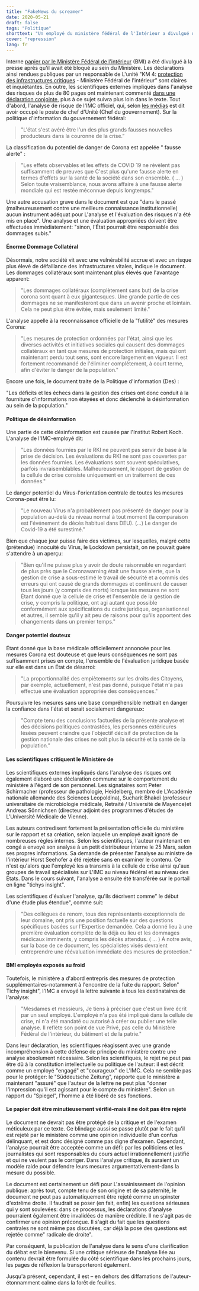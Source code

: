 ```yaml
---
title: "FakeNews du screamer"
date: 2020-05-21
draft: false
tags: "Politique"
shorttext: "Un employé du ministère fédéral de l'Intérieur a divulgué une analyse explosive aux médias: selon cela, la crise corona est une fausse alerte, et il n'y a eu aucun danger particulier à aucun moment."
cover: "repression"
lang: fr
---
```


Interne [papier par le Ministère Fédéral de l'intérieur](/static/downloads/Dokument93.pdf "KM4 Analyse des Krisenmanagements") (BMI) a été divulgué à la presse après qu'il avait été bloqué au sein du Ministère. Les déclarations ainsi rendues publiques par un responsable de L'unité "KM 4: [protection des infrastructures critiques](/static/downloads/kritis.pdf "Nationale Strategie zum Schutz Kritischer Infrastrukturen") - Ministère Fédéral de l'intérieur” sont claires et inquiétantes. En outre, les scientifiques externes impliqués dans l'analyse des risques de plus de 80 pages ont maintenant commenté [dans une déclaration conjointe](https://www.altersdiskriminierung.de/themen/artikel.php?id=11310 "Pressemitteilung der externen Experten des Corona-Papiers aus dem Bundesministerium / Info von BMI Mitarbeitern"), plus à ce sujet suivra plus loin dans le texte. Tout d'abord, l'analyse de risque de l'IMC officiel, qui, selon [les médias](https://deutsch.rt.com/inland/102356-bundespressekonferenz-zu-analyse-aus-bmi-corona-war-fehlalarm/ "Waren Corona-Maßnahmen Fehlalarm? – Bundespressekonferenz zur Analyse aus Bundesinnenministerium") est dit avoir occupé le poste de chef d'Unité (Chef du gouvernement). Sur la politique d'information du gouvernement fédéral:

> "L'état s'est avéré être l'un des plus grands fausses nouvelles producteurs dans la couronne de la crise.”

La classification du potentiel de danger de Corona est appelée " fausse alerte" :

> "Les effets observables et les effets de COVID 19 ne révèlent pas suffisamment de preuves que C'est plus qu'une fausse alerte en termes d'effets sur la santé de la société dans son ensemble. ( ... ) Selon toute vraisemblance, nous avons affaire à une fausse alerte mondiale qui est restée méconnue depuis longtemps."

Une autre accusation grave dans le document est que "dans le passé (malheureusement contre une meilleure connaissance institutionnelle) aucun instrument adéquat pour L'analyse et l'évaluation des risques n'a été mis en place". Une analyse et une évaluation appropriées doivent être effectuées immédiatement: "sinon, l'État pourrait être responsable des dommages subis."

#### Énorme Dommage Collatéral

Désormais, notre société vit avec une vulnérabilité accrue et avec un risque plus élevé de défaillance des infrastructures vitales, indique le document. Les dommages collatéraux sont maintenant plus élevés que l'avantage apparent:

> "Les dommages collatéraux (complètement sans but) de la crise corona sont quant à eux gigantesques. Une grande partie de ces dommages ne se manifesteront que dans un avenir proche et lointain. Cela ne peut plus être évitée, mais seulement limité."

L'analyse appelle à la reconnaissance officielle de la "futilité" des mesures Corona:

> "Les mesures de protection ordonnées par l'état, ainsi que les diverses activités et initiatives sociales qui causent des dommages collatéraux en tant que mesures de protection initiales, mais qui ont maintenant perdu tout sens, sont encore largement en vigueur. Il est fortement recommandé de l'éliminer complètement, à court terme, afin d'éviter le danger de la population."

Encore une fois, le document traite de la Politique d'information (Des) :

"Les déficits et les échecs dans la gestion des crises ont donc conduit à la fourniture d'informations non étayées et donc déclenché la désinformation au sein de la population."

#### Politique de désinformation

Une partie de cette désinformation est causée par l'Institut Robert Koch. L'analyse de l'IMC-employé dit:

> "Les données fournies par le RKI ne peuvent pas servir de base à la prise de décision. Les évaluations du RKI ne sont pas couvertes par les données fournies. Les évaluations sont souvent spéculatives, parfois invraisemblables. Malheureusement, le rapport de gestion de la cellule de crise consiste uniquement en un traitement de ces données."

Le danger potentiel du Virus-l'orientation centrale de toutes les mesures Corona-peut être lu:

> "Le nouveau Virus n'a probablement pas présenté de danger pour la population au-delà du niveau normal à tout moment (la comparaison est l'événement de décès habituel dans DEU). (...) Le danger de Covid-19 a été surestimé."

Bien que chaque jour puisse faire des victimes, sur lesquelles, malgré cette (prétendue) innocuité du Virus, le Lockdown persistait, on ne pouvait guère s'attendre à un aperçu:

> "Bien qu'il ne puisse plus y avoir de doute raisonnable en regardant de plus près que le Coronawarning était une fausse alerte, que la gestion de crise a sous-estimé le travail de sécurité et a commis des erreurs qui ont causé de grands dommages et continuent de causer tous les jours (y compris des morts) lorsque les mesures ne sont Étant donné que la cellule de crise et l'ensemble de la gestion de crise, y compris la politique, ont agi autant que possible conformément aux spécifications du cadre juridique, organisationnel et autres, il semble qu'il y ait peu de raisons pour qu'ils apportent des changements dans un premier temps."

#### Danger potentiel douteux

Étant donné que la base médicale officiellement annoncée pour les mesures Corona est douteuse et que leurs conséquences ne sont pas suffisamment prises en compte, l'ensemble de l'évaluation juridique basée sur elle est dans un État de désarroi:

> "La proportionnalité des empiètements sur les droits des Citoyens, par exemple, actuellement, n'est pas donné, puisque l'état n'a pas effectué une évaluation appropriée des conséquences."

Poursuivre les mesures sans une base compréhensible mettrait en danger la confiance dans l'état et serait socialement dangereux:

> "Compte tenu des conclusions factuelles de la présente analyse et des décisions politiques contrastées, les personnes extérieures lésées peuvent craindre que l'objectif décisif de protection de la gestion nationale des crises ne soit plus la sécurité et la santé de la population."

#### Les scientifiques critiquent le Ministère de

Les scientifiques externes impliqués dans l'analyse des risques ont également élaboré une déclaration commune sur le comportement du ministère à l'égard de son personnel. Les signataires sont Peter Schirmacher (professeur de pathologie, Heidelberg, membre de L'Académie nationale allemande des Sciences Leopoldina), Sucharit Bhakdi (professeur universitaire de microbiologie médicale, Retraité / Université de Mayence)et Andreas Sönnichsen (directeur adjoint des programmes d'études de L'Université Médicale de Vienne).

Les auteurs contredisent fortement la présentation officielle du ministère sur le rapport et sa création, selon laquelle un employé avait ignoré de nombreuses règles internes. Selon les scientifiques, l'auteur maintenant en congé a envoyé son analyse à un petit distributeur interne le 25 Mars, selon ses propres informations. Sa demande de présenter l'analyse au ministre de l'intérieur Horst Seehofer a été rejetée sans en examiner le contenu. Ce n'est qu'alors que l'employé les a transmis à la cellule de crise ainsi qu'aux groupes de travail spécialisés sur L'IMC au niveau fédéral et au niveau des États. Dans le cours suivant, l'analyse a ensuite été transférée sur le portail en ligne "tichys insight".

Les scientifiques d'évaluer l'analyse, qu'ils décrivent comme" le début d'une étude plus étendue", comme suit:

> "Des collègues de renom, tous des représentants exceptionnels de leur domaine, ont pris une position factuelle sur des questions spécifiques basées sur l'Expertise demandée. Cela a donné lieu à une première évaluation complète de la déjà eu lieu et les dommages médicaux imminents, y compris les décès attendus. ( ... ) À notre avis, sur la base de ce document, les spécialistes visés devraient entreprendre une réévaluation immédiate des mesures de protection."

#### BMI employés exposés au froid

Toutefois, le ministère a d'abord entrepris des mesures de protection supplémentaires-notamment à l'encontre de la fuite du rapport. Selon" Tichy insight", l'IMC a envoyé la lettre suivante à tous les destinataires de l'analyse:

> "Mesdames et messieurs,
> Je tiens à préciser que c'est un livre écrit par un seul employé. L'employé n'a pas été impliqué dans la cellule de crise, ni n'a été mandaté ou autorisé à créer ou publier une telle analyse. Il reflète son point de vue Privé, pas celle du Ministère Fédéral de l'intérieur, du bâtiment et de la patrie."

Dans leur déclaration, les scientifiques réagissent avec une grande incompréhension à cette défense de principe du ministère contre une analyse absolument nécessaire. Selon les scientifiques, le rejet ne peut pas être dû à la constitution intellectuelle ou politique de l'auteur: il est décrit comme un employé "engagé" et "courageux" de L'IMC. Cela ne semble pas pour le protéger: le "Süddeutsche Zeitung", rapporte que le ministère a maintenant "assuré" que l'auteur de la lettre ne peut plus "donner l'impression qu'il est agissant pour le compte du ministère". Selon un rapport du "Spiegel", l'homme a été libéré de ses fonctions.

#### Le papier doit être minutieusement vérifié-mais il ne doit pas être rejeté

Le document ne devrait pas être protégé de la critique et de l'examen méticuleux par ce texte. Ce blindage aussi se passe plutôt par le fait qu'il est rejeté par le ministère comme une opinion individuelle d'un confus délinquant, et est donc désigné comme pas digne d'examen. Cependant, l'analyse pourrait être acceptée comme un défi: par les politiciens et les journalistes qui sont responsables du cours actuel irrationnellement justifié et qui ne veulent pas le corriger. Dans l'analyse critique, ils auraient un modèle raide pour défendre leurs mesures argumentativement-dans la mesure du possible.

Le document est certainement un défi pour L'assainissement de l'opinion publique: après tout, compte tenu de son origine et de sa paternité, le document ne peut pas automatiquement être rejeté comme un spinster d'extrême droite. Il faudrait se poser (en fait, enfin) les questions sérieuses qui y sont soulevées: dans ce processus, les déclarations d'analyse pourraient également être invalidées de manière crédible. Il ne s'agit pas de confirmer une opinion préconçue. Il s'agit du fait que les questions centrales ne sont même pas discutées, car déjà la pose des questions est rejetée comme" radicale de droite".

Par conséquent, la publication de l'analyse dans le sens d'une clarification du débat est le bienvenu. Si une critique sérieuse de l'analyse liée au contenu devrait être formulée du côté scientifique dans les prochains jours, les pages de réflexion la transporteront également.

Jusqu'à présent, cependant, il est – en dehors des diffamations de l'auteur-étonnamment calme dans la forêt de feuilles.
